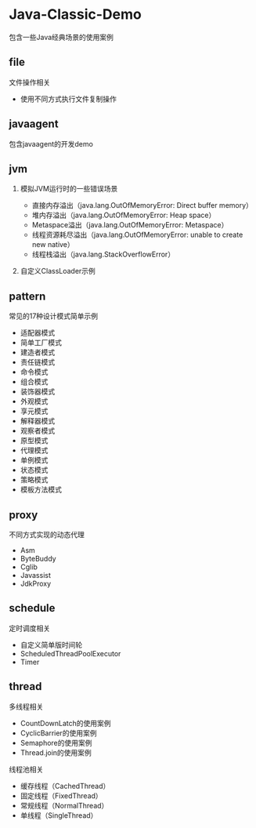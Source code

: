# Java-Classic-Demo

包含一些Java经典场景的使用案例

## file 

文件操作相关

- 使用不同方式执行文件复制操作

## javaagent

包含javaagent的开发demo

## jvm 

1. 模拟JVM运行时的一些错误场景

   - 直接内存溢出（java.lang.OutOfMemoryError: Direct buffer memory）
   - 堆内存溢出（java.lang.OutOfMemoryError: Heap space）
   - Metaspace溢出（java.lang.OutOfMemoryError: Metaspace）
   - 线程资源耗尽溢出（java.lang.OutOfMemoryError: unable to create new native）
   - 线程栈溢出（java.lang.StackOverflowError）

2. 自定义ClassLoader示例

## pattern

常见的17种设计模式简单示例

- 适配器模式
- 简单工厂模式
- 建造者模式
- 责任链模式
- 命令模式
- 组合模式
- 装饰器模式
- 外观模式
- 享元模式
- 解释器模式
- 观察者模式
- 原型模式
- 代理模式
- 单例模式
- 状态模式
- 策略模式
- 模板方法模式

## proxy

不同方式实现的动态代理

- Asm
- ByteBuddy
- Cglib
- Javassist
- JdkProxy

## schedule

定时调度相关

- 自定义简单版时间轮
- ScheduledThreadPoolExecutor
- Timer

## thread

多线程相关

- CountDownLatch的使用案例
- CyclicBarrier的使用案例
- Semaphore的使用案例
- Thread.join的使用案例

线程池相关

- 缓存线程（CachedThread）
- 固定线程（FixedThread）
- 常规线程（NormalThread）
- 单线程（SingleThread）